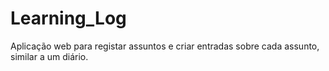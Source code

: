 # Learning_Log
Aplicação web para registar assuntos e criar entradas sobre cada assunto, similar a um diário.

